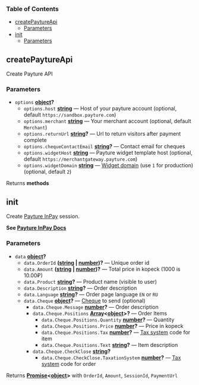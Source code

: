 <!-- Generated by documentation.js. Update this documentation by updating the source code. -->

### Table of Contents

-   [createPaytureApi][1]
    -   [Parameters][2]
-   [init][3]
    -   [Parameters][4]

## createPaytureApi

Create Payture API

### Parameters

-   `options` **[object][5]?** 
    -   `options.host` **[string][6]** — Host of your payture account (optional, default `https://sandbox.payture.com`)
    -   `options.merchant` **[string][6]** — Your merchant account (optional, default `Merchant`)
    -   `options.returnUrl` **[string][6]?** — Url to return visitors after payment complete
    -   `options.chequeContactEmail` **[string][6]?** — Contact email for cheques
    -   `options.widgetHost` **[string][6]** — Payture widget template host (optional, default `https://merchantgateway.payture.com`)
    -   `options.widgetDomain` **[string][6]** — [Widget domain][7] (use `1` for production) (optional, default `2`)

Returns **methods** 

## init

Create [Payture InPay][8] session.

**See [Payture InPay Docs][9]**

### Parameters

-   `data` **[object][5]?** 
    -   `data.OrderId` **([string][6] \| [number][10])?** — Unique order id
    -   `data.Amount` **([string][6] \| [number][10])?** — Total price in kopeck (1000 is 10.00₽)
    -   `data.Product` **[string][6]?** — Product name (visible to user)
    -   `data.Description` **[string][6]?** — Order description
    -   `data.Language` **[string][6]?** — Order page language `EN` or `RU`
    -   `data.Cheque` **[object][5]?** — [Cheque][11] to send (optional)
        -   `data.Cheque.Message` **[number][10]?** — Order description
        -   `data.Cheque.Positions` **[Array][12]&lt;[object][5]>?** — Order Items
            -   `data.Cheque.Positions.Quantity` **[number][10]?** — Quantity
            -   `data.Cheque.Positions.Price` **[number][10]?** — Price in kopeck
            -   `data.Cheque.Positions.Tax` **[number][10]?** — [Tax system][13] code for item
            -   `data.Cheque.Positions.Text` **[string][6]?** — Item description
        -   `data.Cheque.CheckClose` **[string][6]?** 
            -   `data.Cheque.CheckClose.TaxationSystem` **[number][10]?** — [Tax system][13] code for order

Returns **[Promise][14]&lt;[object][5]>** with `OrderId`, `Amount`, `SessionId`, `PaymentUrl`

[1]: #createpaytureapi

[2]: #parameters

[3]: #init

[4]: #parameters-1

[5]: https://developer.mozilla.org/docs/Web/JavaScript/Reference/Global_Objects/Object

[6]: https://developer.mozilla.org/docs/Web/JavaScript/Reference/Global_Objects/String

[7]: https://payture.com/api#widget-docs_widget-params_

[8]: https://payture.com/api#inpay_

[9]: https://payture.com/api#inpay_init_

[10]: https://developer.mozilla.org/docs/Web/JavaScript/Reference/Global_Objects/Number

[11]: https://payture.com/api#kassy-fz54_cheque-format-with-payment_

[12]: https://developer.mozilla.org/docs/Web/JavaScript/Reference/Global_Objects/Array

[13]: https://payture.com/api#kassy-fz54_cheque-status_

[14]: https://developer.mozilla.org/docs/Web/JavaScript/Reference/Global_Objects/Promise
